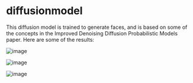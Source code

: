# diffusionmodel
This diffusion model is trained to generate faces, and is based on some of the concepts in the Improved Denoising Diffusion Probabilistic Models paper. Here are some of the results:

![image](https://github.com/matt322/diffusionmodel/assets/20477588/c4caabb9-5cc5-4d7b-a925-b4e35ec487d1)

![image](https://github.com/matt322/diffusionmodel/assets/20477588/28b00d4d-96fb-4eac-b23b-a88cea70c538)

![image](https://github.com/matt322/diffusionmodel/assets/20477588/4ca0e611-fa40-4f30-9692-28d8edcdcdbd)

